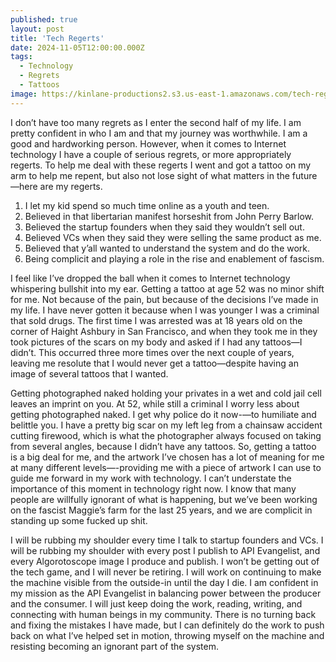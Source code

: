 ```yaml
---
published: true
layout: post
title: 'Tech Regerts'
date: 2024-11-05T12:00:00.000Z
tags:
  - Technology
  - Regrets
  - Tattoos
image: https://kinlane-productions2.s3.us-east-1.amazonaws.com/tech-regerts.jpeg
---
```

I don’t have too many regrets as I enter the second half of my life. I am pretty confident in who I am and that my journey was worthwhile. I am a good and hardworking person. However, when it comes to Internet technology I have a couple of serious regrets, or more appropriately regerts. To help me deal with these regerts I went and got a tattoo on my arm to help me repent, but also not lose sight of what matters in the future—here are my regerts.

1. I let my kid spend so much time online as a youth and teen.
2. Believed in that libertarian manifest horseshit from John Perry Barlow.
3. Believed the startup founders when they said they wouldn’t sell out.
4. Believed VCs when they said they were selling the same product as me.
5. Believed that y’all wanted to understand the system and do the work.
6. Being complicit and playing a role in the rise and enablement of fascism.

I feel like I’ve dropped the ball when it comes to Internet technology whispering 
bullshit into my ear. Getting a tattoo at age 52 was no minor shift for me. Not because of the pain, but because of the decisions I’ve made in my life. I have never gotten it because when I was younger I was a criminal that sold drugs. The first time I was arrested was at 18 years old on the corner of Haight Ashbury in San Francisco, and when they took me in they took pictures of the scars on my body and asked if I had any tattoos—I didn’t. This occurred three more times over the next couple of years, leaving me resolute that I would never get a tattoo—despite having an image of several tattoos that I wanted.

Getting photographed naked holding your privates in a wet and cold jail cell leaves an imprint on you. At 52, while still a criminal I worry less about getting photographed naked. I get why police do it now-—to humiliate and belittle you. I have a pretty big scar on my left leg from a chainsaw accident cutting firewood, which is what the photographer always focused on taking from several angles, because I didn’t have any tattoos. So, getting a tattoo is a big deal for me, and the artwork I’ve chosen has a lot of meaning for me at many different levels—-providing me with a piece of artwork I can use to guide me forward in my work with technology. I can’t understate the importance of this moment in technology right now. I know that many people are willfully ignorant of what is happening, but we’ve been working on the fascist Maggie’s farm for the last 25 years, and we are complicit in standing up some fucked up shit.

I will be rubbing my shoulder every time I talk to startup founders and VCs. I will be rubbing my shoulder with every post I publish to API Evangelist, and every Algorotoscope image I produce and publish. I won’t be getting out of the tech game, and I will never be retiring. I will work on continuing to make the machine visible from the outside-in until the day I die. I am confident in my mission as the API Evangelist in balancing power between the producer and the consumer. I will just keep doing the work, reading, writing, and connecting with human beings in my community. There is no turning back and fixing the mistakes I have made, but I can definitely do the work to push back on what I’ve helped set in motion, throwing myself on the machine and resisting becoming an ignorant part of the system.